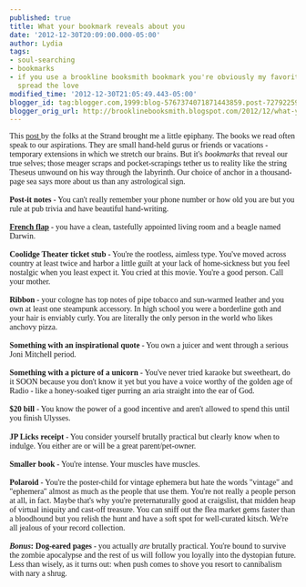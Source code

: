 ```yaml
---
published: true
title: What your bookmark reveals about you
date: '2012-12-30T20:09:00.000-05:00'
author: Lydia
tags:
- soul-searching
- bookmarks
- if you use a brookline booksmith bookmark you're obviously my favorite but let's
  spread the love
modified_time: '2012-12-30T21:05:49.443-05:00'
blogger_id: tag:blogger.com,1999:blog-5767374071871443859.post-7279225926014596424
blogger_orig_url: http://brooklinebooksmith.blogspot.com/2012/12/what-your-bookmark-reveals-about-you.html
---
```


<span style="font-family: Georgia,&quot;Times New Roman&quot;,serif;">This <a href="http://strandbooks.tumblr.com/post/39225669379/what-are-you-currently-using-as-a-bookmark" target="_blank">post </a>by the folks at the Strand brought me a little epiphany. The books we read often speak to our aspirations. They are small hand-held gurus or friends or vacations - temporary extensions in which we stretch our brains. But it's <i>bookmarks </i>that reveal our true selves; those meager scraps and pocket-scrapings tether us to reality like the string Theseus unwound on his way through the labyrinth. Our choice of anchor in a thousand-page sea says more about us than any astrological sign<span id="textmarked_0" name="textmarker_1" style="background-color: #33cc00;"></span>.</span><br /><span style="font-family: Georgia,&quot;Times New Roman&quot;,serif;"><br /></span><span style="font-family: Georgia,&quot;Times New Roman&quot;,serif;"><b>Post-it notes</b> - You can't really remember your phone number or how old you are but you rule at pub trivia and have beautiful hand-writing.</span><br /><span style="font-family: Georgia,&quot;Times New Roman&quot;,serif;"><br /></span><span style="font-family: Georgia,&quot;Times New Roman&quot;,serif;"><b><a href="http://www.bookmobile.com/www/assets/Image/FrenchFlaps.jpg" target="_blank">French flap</a> </b>- you have a clean, tastefully appointed living room and a beagle named Darwin. </span><br /><span style="font-family: Georgia,&quot;Times New Roman&quot;,serif;"><br /></span><span style="font-family: Georgia,&quot;Times New Roman&quot;,serif;"><b>Coolidge Theater ticket stub</b> - You're the rootless, aimless type. You've moved across country at least twice and harbor a little guilt at your lack of home-sickness but you feel nostalgic when you least expect it. You cried at this movie. You're a good person. Call your mother.</span><br /><span style="font-family: Georgia,&quot;Times New Roman&quot;,serif;"><br /></span><span style="font-family: Georgia,&quot;Times New Roman&quot;,serif;"><b>Ribbon</b> - your cologne has top notes of pipe tobacco and sun-warmed leather and you own at least one steampunk accessory. In high school you were a borderline goth and your hair is enviably curly. You are literally the only person in the world who likes anchovy pizza.</span><br /><span style="font-family: Georgia,&quot;Times New Roman&quot;,serif;"><br /></span><span style="font-family: Georgia,&quot;Times New Roman&quot;,serif;"><b>Something with an inspirational quote</b> - You own a juicer and went through a serious Joni Mitchell period.</span><br /><span style="font-family: Georgia,&quot;Times New Roman&quot;,serif;"><br /></span><span style="font-family: Georgia,&quot;Times New Roman&quot;,serif;"><b>Something with a picture of a unicorn</b> - You've never tried karaoke but sweetheart, do it SOON because you don't know it yet but you have a voice worthy of the golden age of Radio - like a honey-soaked tiger purring an aria straight into the ear of God. </span><br /><span style="font-family: Georgia,&quot;Times New Roman&quot;,serif;"><br /></span><span style="font-family: Georgia,&quot;Times New Roman&quot;,serif;"><b>$20 bill</b> - You know the power of a good&nbsp;incentive and aren't allowed to spend this until you finish Ulysses.&nbsp;</span><br /><br /><span style="font-family: Georgia,&quot;Times New Roman&quot;,serif;"><b>JP Licks receipt</b> - You consider yourself brutally practical but clearly know when to indulge. You either are or will be a great parent/pet-owner.</span><br /><span style="font-family: Georgia,&quot;Times New Roman&quot;,serif;"><br /></span><span style="font-family: Georgia,&quot;Times New Roman&quot;,serif;"><b>Smaller book</b> - You're intense. Your muscles have muscles. </span><br /><span style="font-family: Georgia,&quot;Times New Roman&quot;,serif;"><br /></span><span style="font-family: Georgia,&quot;Times New Roman&quot;,serif;"><b>Polaroid</b> - You're the poster-child for vintage ephemera but hate the words "vintage" and "ephemera"&nbsp;almost as much as the people that use them.&nbsp;You're not really a people person at all, in fact. Maybe that's why you're preternaturally good at craigslist, that midden heap of virtual iniquity and cast-off treasure. You can sniff out the flea market gems faster than a bloodhound but you relish the hunt and&nbsp;have a soft spot for well-curated kitsch. We're all jealous of your record collection.</span><br /><span style="font-family: Georgia,&quot;Times New Roman&quot;,serif;"><br /></span><span style="font-family: Georgia,&quot;Times New Roman&quot;,serif;"><b><i>Bonus</i>: Dog-eared pages</b> - you actually <i>are</i> brutally practical. You're bound to survive the zombie apocalypse and the rest of us will follow you loyally into the dystopian future. Less than wisely, as it turns out: when push comes to shove you resort to cannibalism with nary a shrug.</span><br /><br />